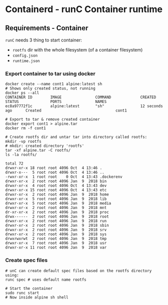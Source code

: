 # Containerd - runC Container runtime

## Requirements - Container

`runC` needs 3 thing to start container:

- `rootfs` dir with the whole filesystem (of a container filesystem)
- `config.json`
- `runtime.json`

### Export container to tar using docker

```Shell
docker create --name cont1 alpine:latest sh
# Shows only created status, not running
docker ps --all
CONTAINER ID        IMAGE               COMMAND             CREATED             STATUS              PORTS               NAMES
ec8a97772f1c        alpine:latest       "sh"                12 seconds ago      Created                                 cont1

# Export to tar & remove created container
docker export cont1 > alpine.tar
docker rm -f cont1

# Create rootfs dir and untar tar into directory called rootfs:
mkdir -vp rootfs
# mkdir: created directory 'rootfs'
tar -xf alpine.tar -C rootfs/
ls -la rootfs/

total 72
drwxr-xr-x 18 root root 4096 Oct  4 13:46 .
drwxr-x---  5 root root 4096 Oct  4 13:46 ..
-rwxr-xr-x  1 root root    0 Oct  4 13:43 .dockerenv
drwxr-xr-x  2 root root 4096 Jan  9  2018 bin
drwxr-xr-x  4 root root 4096 Oct  4 13:43 dev
drwxr-xr-x 15 root root 4096 Oct  4 13:43 etc
drwxr-xr-x  2 root root 4096 Jan  9  2018 home
drwxr-xr-x  5 root root 4096 Jan  9  2018 lib
drwxr-xr-x  5 root root 4096 Jan  9  2018 media
drwxr-xr-x  2 root root 4096 Jan  9  2018 mnt
dr-xr-xr-x  2 root root 4096 Jan  9  2018 proc
drwx------  2 root root 4096 Jan  9  2018 root
drwxr-xr-x  2 root root 4096 Jan  9  2018 run
drwxr-xr-x  2 root root 4096 Jan  9  2018 sbin
drwxr-xr-x  2 root root 4096 Jan  9  2018 srv
drwxr-xr-x  2 root root 4096 Jan  9  2018 sys
drwxrwxrwt  2 root root 4096 Jan  9  2018 tmp
drwxr-xr-x  7 root root 4096 Jan  9  2018 usr
drwxr-xr-x 11 root root 4096 Jan  9  2018 var
```

### Create spec files

```Shell
# unC can create default spec files based on the rootfs directory using:
runc spec # uses default name rootfs

# Start the container
sudo runc start
# Now inside alpine sh shell
```
